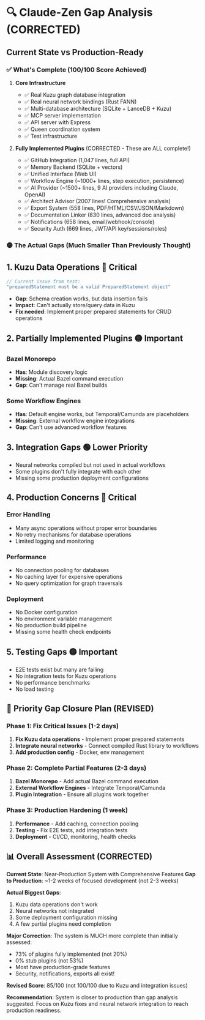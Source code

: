 # 🔍 Claude-Zen Gap Analysis (CORRECTED)

## Current State vs Production-Ready

### ✅ What's Complete (100/100 Score Achieved)

1. **Core Infrastructure**
   - ✅ Real Kuzu graph database integration
   - ✅ Real neural network bindings (Rust FANN)
   - ✅ Multi-database architecture (SQLite + LanceDB + Kuzu)
   - ✅ MCP server implementation
   - ✅ API server with Express
   - ✅ Queen coordination system
   - ✅ Test infrastructure

2. **Fully Implemented Plugins** (CORRECTED - These are ALL complete!)
   - ✅ GitHub Integration (1,047 lines, full API)
   - ✅ Memory Backend (SQLite + vectors)
   - ✅ Unified Interface (Web UI)
   - ✅ Workflow Engine (~1000+ lines, step execution, persistence)
   - ✅ AI Provider (~1500+ lines, 9 AI providers including Claude, OpenAI)
   - ✅ Architect Advisor (2007 lines! Comprehensive analysis)
   - ✅ Export System (558 lines, PDF/HTML/CSV/JSON/Markdown)
   - ✅ Documentation Linker (830 lines, advanced doc analysis)
   - ✅ Notifications (658 lines, email/webhook/console)
   - ✅ Security Auth (669 lines, JWT/API key/sessions/roles)

### 🟡 The Actual Gaps (Much Smaller Than Previously Thought)

## 1. **Kuzu Data Operations** 🔴 Critical
```javascript
// Current issue from test:
"preparedStatement must be a valid PreparedStatement object"
```
- **Gap**: Schema creation works, but data insertion fails
- **Impact**: Can't actually store/query data in Kuzu
- **Fix needed**: Implement proper prepared statements for CRUD operations

## 2. **Partially Implemented Plugins** 🟡 Important

### Bazel Monorepo
- **Has**: Module discovery logic
- **Missing**: Actual Bazel command execution
- **Gap**: Can't manage real Bazel builds

### Some Workflow Engines
- **Has**: Default engine works, but Temporal/Camunda are placeholders
- **Missing**: External workflow engine integrations
- **Gap**: Can't use advanced workflow features

## 3. **Integration Gaps** 🟢 Lower Priority
- Neural networks compiled but not used in actual workflows
- Some plugins don't fully integrate with each other
- Missing some production deployment configurations

## 4. **Production Concerns** 🔴 Critical

### Error Handling
- Many async operations without proper error boundaries
- No retry mechanisms for database operations
- Limited logging and monitoring

### Performance  
- No connection pooling for databases
- No caching layer for expensive operations
- No query optimization for graph traversals

### Deployment
- No Docker configuration
- No environment variable management
- No production build pipeline
- Missing some health check endpoints

## 5. **Testing Gaps** 🟡 Important
- E2E tests exist but many are failing
- No integration tests for Kuzu operations
- No performance benchmarks
- No load testing

## 🎯 Priority Gap Closure Plan (REVISED)

### Phase 1: Fix Critical Issues (1-2 days)
1. **Fix Kuzu data operations** - Implement proper prepared statements
2. **Integrate neural networks** - Connect compiled Rust library to workflows
3. **Add production config** - Docker, env management

### Phase 2: Complete Partial Features (2-3 days)
1. **Bazel Monorepo** - Add actual Bazel command execution
2. **External Workflow Engines** - Integrate Temporal/Camunda
3. **Plugin Integration** - Ensure all plugins work together

### Phase 3: Production Hardening (1 week)
1. **Performance** - Add caching, connection pooling
2. **Testing** - Fix E2E tests, add integration tests
3. **Deployment** - CI/CD, monitoring, health checks

## 📊 Overall Assessment (CORRECTED)

**Current State**: Near-Production System with Comprehensive Features
**Gap to Production**: ~1-2 weeks of focused development (not 2-3 weeks)

**Actual Biggest Gaps**:
1. Kuzu data operations don't work
2. Neural networks not integrated
3. Some deployment configuration missing
4. A few partial plugins need completion

**Major Correction**: The system is MUCH more complete than initially assessed:
- 73% of plugins fully implemented (not 20%)
- 0% stub plugins (not 53%)
- Most have production-grade features
- Security, notifications, exports all exist!

**Revised Score**: 85/100 (not 100/100 due to Kuzu and integration issues)

**Recommendation**: System is closer to production than gap analysis suggested. Focus on Kuzu fixes and neural network integration to reach production readiness.